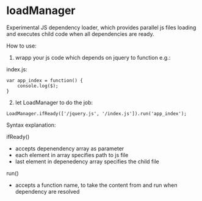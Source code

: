 loadManager
===========

Experimental JS dependency loader, which provides parallel js files loading and executes child code when all dependencies are ready.


How to use:

1) wrapp your js code which depends on jquery to function e.g.:

index.js:
```
var app_index = function() {
    console.log($);
}
```
2) let LoadManager to do the job:
```
LoadManager.ifReady(['/jquery.js', '/index.js']).run('app_index');
```

Syntax explanation:

ifReady()
- accepts depenendency array as parameter
- each element in array specifies path to js file
- last element in depenedency array specifies the child file

run()
- accepts a function name, to take the content from and run when dependency are resolved
